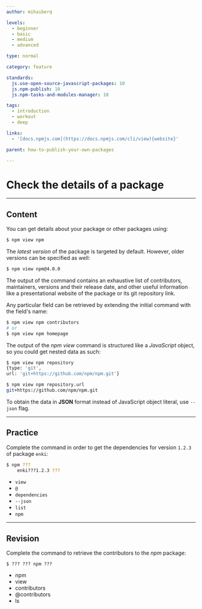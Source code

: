 ```yaml
---
author: mihaiberq

levels:
  - beginner
  - basic
  - medium
  - advanced

type: normal

category: feature

standards:
  js.use-open-source-javascript-packages: 10
  js.npm-publish: 10
  js.npm-tasks-and-modules-manager: 10

tags:
  - introduction
  - workout
  - deep

links:
  - '[docs.npmjs.com](https://docs.npmjs.com/cli/view){website}'

parent: how-to-publish-your-own-packages

---
```

# Check the details of a package

---
## Content

You can get details about your package or other packages using:
```bash
$ npm view npm
```
The *latest version* of the package is targeted by default. However, older versions can be specified as well:
```bash
$ npm view npm@4.0.0
```
The output of the command contains an exhaustive list of contributors, maintainers, versions and their release date, and other useful information like a presentational website of the package or its git repository link.

Any particular field can be retrieved by extending the initial command with the field's name:
```bash
$ npm view npm contributors
# or
$ npm view npm homepage
```
The output of the *npm view* command is structured like a *JavaScript* object, so you could get nested data as such:
```bash
$ npm view npm repository
{type: 'git',
url: 'git+https://github.com/npm/npm.git'}

$ npm view npm repository.url
git+https://github.com/npm/npm.git
```
To obtain the data in **JSON** format instead of JavaScript object literal, use `--json` flag.

---
## Practice

Complete the command in order to get the dependencies for version `1.2.3` of package `enki`:
```bash
$ npm ???
    enki???1.2.3 ???
```

* `view`
* `@`
* `dependencies`
* `--json`
* `list`
* `npm`

---
## Revision

Complete the command to retrieve the contributors to the *npm* package:
```
$ ??? ??? npm ???
```

* npm
* view
* contributors
* @contributors
* ls
